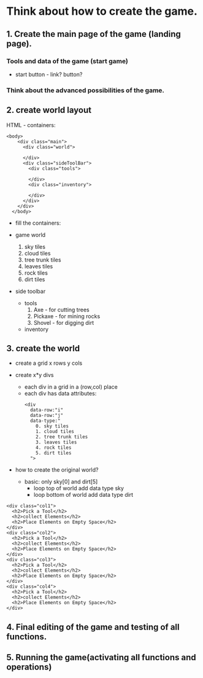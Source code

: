 # Think about how to create the game.

## 1. Create the main page of the game (landing page).

### Tools and data of the game (start game)

- start button - link? button?

### Think about the advanced possibilities of the game.

## 2. create world layout

HTML - containers:

```
<body>
    <div class="main">
      <div class="world">

      </div>
      <div class="sideToolBar">
        <div class="tools">

        </div>
        <div class="inventory">

        </div>
      </div>
    </div>
  </body>
```

- fill the containers:

- game world

  1. sky tiles
  2. cloud tiles
  3. tree trunk tiles
  4. leaves tiles
  5. rock tiles
  6. dirt tiles

- side toolbar
  - tools
    1. Axe - for cutting trees
    2. Pickaxe - for mining rocks
    3. Shovel - for digging dirt
  - inventory

## 3. create the world

- create a grid x rows y cols
- create x\*y divs

  - each div in a grid in a (row,col) place
  - each div has data attributes:
    ```
    <div
      data-row:"i"
      data-row:"j"
      data-type:"
        0. sky tiles
        1. cloud tiles
        2. tree trunk tiles
        3. leaves tiles
        4. rock tiles
        5. dirt tiles
      ">
    ```

- how to create the original world?
  - basic: only sky[0] and dirt[5]
    - loop top of world add data type sky
    - loop bottom of world add data type dirt

```
<div class="col1">
  <h2>Pick a Tool</h2>
  <h2>collect Elements</h2>
  <h2>Place Elements on Empty Space</h2>
</div>
<div class="col2">
  <h2>Pick a Tool</h2>
  <h2>collect Elements</h2>
  <h2>Place Elements on Empty Space</h2>
</div>
<div class="col3">
  <h2>Pick a Tool</h2>
  <h2>collect Elements</h2>
  <h2>Place Elements on Empty Space</h2>
</div>
<div class="col4">
  <h2>Pick a Tool</h2>
  <h2>collect Elements</h2>
  <h2>Place Elements on Empty Space</h2>
</div>
```

## 4. Final editing of the game and testing of all functions.

## 5. Running the game(activating all functions and operations)
